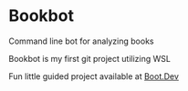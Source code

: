 # Bookbot
 Command line bot for analyzing books

 Bookbot is my first git project utilizing WSL

 Fun little guided project available at [Boot.Dev](https://www.boot.dev/)
